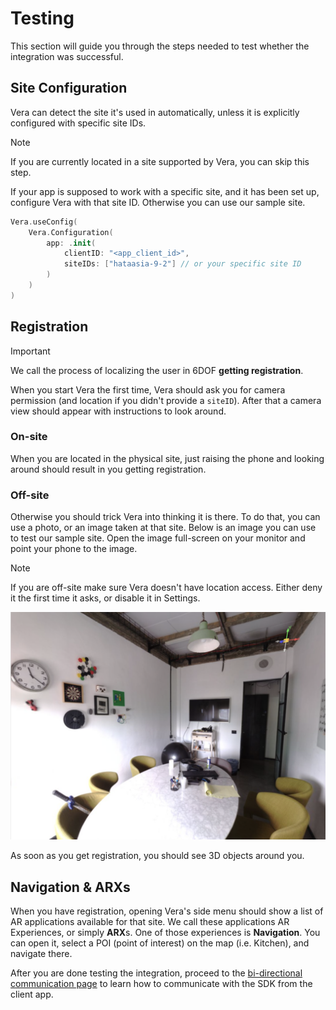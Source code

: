 # Testing

This section will guide you through the steps needed to test whether the integration was successful.

## Site Configuration

Vera can detect the site it's used in automatically, unless it is explicitly configured with specific site IDs.

> [!NOTE]  
> If you are currently located in a site supported by Vera, you can skip this step.

If your app is supposed to work with a specific site, and it has been set up, configure Vera with that site ID. Otherwise you can use our sample site.

```swift
Vera.useConfig(
    Vera.Configuration(
        app: .init(
            clientID: "<app_client_id>",
            siteIDs: ["hataasia-9-2"] // or your specific site ID
        )
    )
)
```

## Registration

> [!IMPORTANT]  
> We call the process of localizing the user in 6DOF **getting registration**.

When you start Vera the first time, Vera should ask you for camera permission (and location if you didn't provide a `siteID`). After that a camera view should appear with instructions to look around.

### On-site
When you are located in the physical site, just raising the phone and looking around should result in you getting registration. 

### Off-site
Otherwise you should trick Vera into thinking it is there. To do that, you can use a photo, or an image taken at that site. Below is an image you can use to test our sample site. Open the image full-screen on your monitor and point your phone to the image.

> [!NOTE]  
> If you are off-site make sure Vera doesn't have location access. Either deny it the first time it asks, or disable it in Settings.

![Sample Registration](./registration.png)

As soon as you get registration, you should see 3D objects around you.

## Navigation & ARXs

When you have registration, opening Vera's side menu should show a list of AR applications available for that site. We call these applications AR Experiences, or simply **ARX**s. One of those experiences is **Navigation**. You can open it, select a POI (point of interest) on the map (i.e. Kitchen), and navigate there.

After you are done testing the integration, proceed to the [bi-directional communication page](./bidirectional-communication.md) to learn how to communicate with the SDK from the client app.

